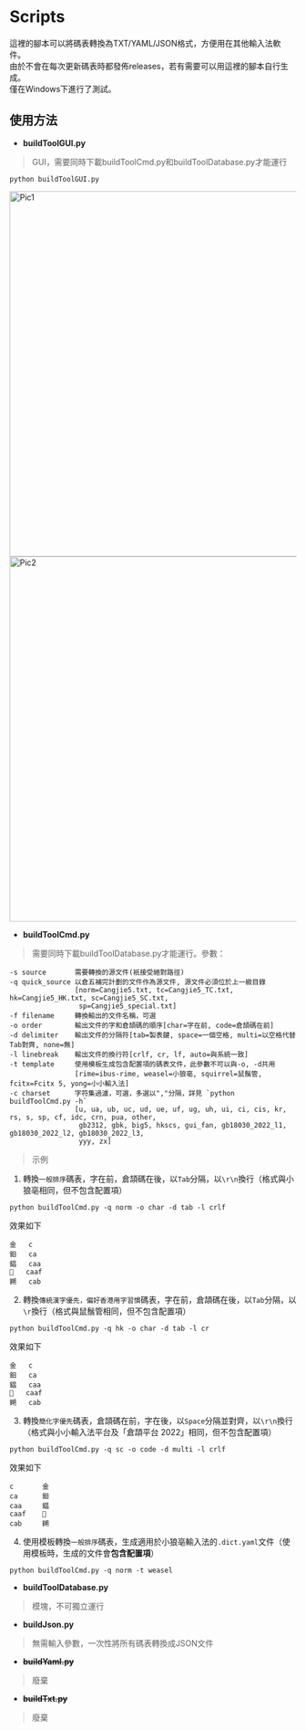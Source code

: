# Scripts

這裡的腳本可以將碼表轉換為TXT/YAML/JSON格式，方便用在其他輸入法軟件。<br />
由於不會在每次更新碼表時都發佈releases，若有需要可以用這裡的腳本自行生成。<br />
僅在Windows下進行了測試。<br />

## 使用方法
* **buildToolGUI.py**<br />
> GUI，需要同時下載buildToolCmd.py和buildToolDatabase.py才能運行
```
python buildToolGUI.py
```
<img width="640" alt="Pic1" src="https://github.com/Jackchows/Cangjie5/assets/10194519/35182770-3adf-4cf1-955b-c20ae667d331"><br />
<img width="640" alt="Pic2" src="https://github.com/Jackchows/Cangjie5/assets/10194519/80095ca3-045c-4021-9ff6-b8284069b922">

* **buildToolCmd.py**<br />
> 需要同時下載buildToolDatabase.py才能運行。參數：
```
-s source       需要轉換的源文件(衹接受絕對路徑)
-q quick_source 以倉五補完計劃的文件作為源文件, 源文件必須位於上一級目錄
                [norm=Cangjie5.txt, tc=Cangjie5_TC.txt, hk=Cangjie5_HK.txt, sc=Cangjie5_SC.txt,
                 sp=Cangjie5_special.txt]
-f filename     轉換輸出的文件名稱，可選
-o order        輸出文件的字和倉頡碼的順序[char=字在前, code=倉頡碼在前]
-d delimiter    輸出文件的分隔符[tab=製表鍵, space=一個空格, multi=以空格代替Tab對齊, none=無]
-l linebreak    輸出文件的換行符[crlf, cr, lf, auto=與系統一致]
-t template     使用模板生成包含配置項的碼表文件，此參數不可以與-o, -d共用
                [rime=ibus-rime, weasel=小狼亳, squirrel=鼠鬚管, fcitx=Fcitx 5, yong=小小輸入法]
-c charset      字符集過濾，可選，多選以","分隔，詳見 `python buildToolCmd.py -h`
                [u, ua, ub, uc, ud, ue, uf, ug, uh, ui, ci, cis, kr, rs, s, sp, cf, idc, crn, pua, other,
                 gb2312, gbk, big5, hkscs, gui_fan, gb18030_2022_l1, gb18030_2022_l2, gb18030_2022_l3,
                 yyy, zx]
```
> 示例
1. 轉換`一般排序`碼表，字在前，倉頡碼在後，以`Tab`分隔，以`\r\n`換行（格式與小狼亳相同，但不包含配置項）
```
python buildToolCmd.py -q norm -o char -d tab -l crlf
```
效果如下
```
金	c
鈤	ca
錩	caa
𫓣	caaf
𨧹	cab
```
2. 轉換`傳統漢字優先，偏好香港用字習慣`碼表，字在前，倉頡碼在後，以`Tab`分隔，以`\r`換行（格式與鼠鬚管相同，但不包含配置項）
```
python buildToolCmd.py -q hk -o char -d tab -l cr
```
效果如下
```
金	c
鈤	ca
錩	caa
𫓣	caaf
𨧹	cab
```
3. 轉換`簡化字優先`碼表，倉頡碼在前，字在後，以`Space`分隔並對齊，以`\r\n`換行（格式與小小輸入法平台及「倉頡平台 2022」相同，但不包含配置項）
```
python buildToolCmd.py -q sc -o code -d multi -l crlf
```
效果如下
```
c       金
ca      鈤
caa     錩
caaf    𫓣
cab     𨧹
```
4. 使用模板轉換`一般排序`碼表，生成適用於小狼亳輸入法的`.dict.yaml`文件（使用模板時，生成的文件會**包含配置項**）
```
python buildToolCmd.py -q norm -t weasel
```

* **buildToolDatabase.py**<br />
> 模塊，不可獨立運行
* **buildJson.py**<br />
> 無需輸入參數，一次性將所有碼表轉換成JSON文件
* ~~**buildYaml.py**~~<br />
> 廢棄
* ~~**buildTxt.py**~~<br />
> 廢棄
